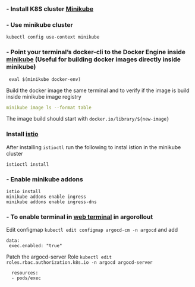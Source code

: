 ### - Install K8S cluster [Minikube](https://minikube.sigs.k8s.io/docs/start/)
### - Use minikube cluster 
```
kubectl config use-context minikube
```
### - Point your terminal’s docker-cli to the Docker Engine inside [minikube](https://minikube.sigs.k8s.io/docs/commands/docker-env) (Useful for building docker images directly inside minikube)

```
 eval $(minikube docker-env)
 ```
        
Build the docker image the same terminal and to verify if the image is build inside minikube image registry 

```yaml
minikube image ls --format table
```

The image build should start with `docker.io/library/${new-image}`

### Install [istio](https://istio.io/latest/docs/setup/getting-started/)
After installing `istioctl` run the following to instal istion in the minikube cluster
```
istioctl install
```

### - Enable minikube addons

```
istio install
minikube addons enable ingress
minikube addons enable ingress-dns
``` 
### - To enable terminal in [web terminal](https://argo-cd.readthedocs.io/en/stable/operator-manual/web_based_terminal/#enabling-the-terminal) in argorollout

Edit configmap `kubectl edit configmap argocd-cm -n argocd` and add 
```
data:
 exec.enabled: "true"
```

Patch the argocd-server Role `kubectl edit roles.rbac.authorization.k8s.io -n argocd argocd-server`
```
  resources:
  - pods/exec
```
